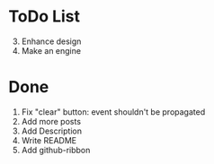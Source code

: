 # ToDo List
3. Enhance design
6. Make an engine

# Done
1. Fix "clear" button: event shouldn't be propagated
2. Add more posts
4. Add Description
5. Write README
7. Add github-ribbon
